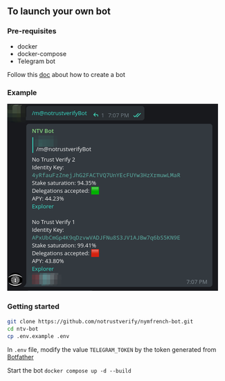 ## To launch your own bot

### Pre-requisites

- docker
- docker-compose
- Telegram bot

Follow this [doc](https://core.telegram.org/bots#6-botfather) about how to create a bot

### Example

![](./resources/img/example.png)

### Getting started

```bash
git clone https://github.com/notrustverify/nymfrench-bot.git
cd ntv-bot
cp .env.example .env

```
In `.env` file, modify the value `TELEGRAM_TOKEN` by the token generated from [Botfather](https://t.me/botfather)

Start the bot `docker compose up -d --build`
